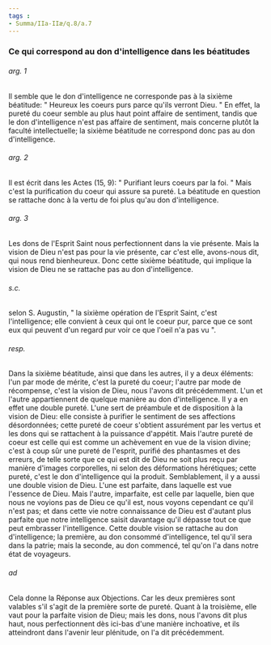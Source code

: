 ```yaml
---
tags : 
- Summa/IIa-IIæ/q.8/a.7
---
```


### Ce qui correspond au don d'intelligence dans les béatitudes

###### arg. 1
Il semble que le don d'intelligence ne corresponde pas à la sixième béatitude: " Heureux les coeurs purs parce qu'ils verront Dieu. " En effet, la pureté du coeur semble au plus haut point affaire de sentiment, tandis que le don d'intelligence n'est pas affaire de sentiment, mais concerne plutôt la faculté intellectuelle; la sixième béatitude ne correspond donc pas au don d'intelligence. 

###### arg. 2
Il est écrit dans les Actes (15, 9): " Purifiant leurs coeurs par la foi. " Mais c'est la purification du coeur qui assure sa pureté. La béatitude en question se rattache donc à la vertu de foi plus qu'au don d'intelligence. 

###### arg. 3
Les dons de l'Esprit Saint nous perfectionnent dans la vie présente. Mais la vision de Dieu n'est pas pour la vie présente, car c'est elle, avons-nous dit, qui nous rend bienheureux. Donc cette sixième béatitude, qui implique la vision de Dieu ne se rattache pas au don d'intelligence. 

###### s.c.
selon S. Augustin, " la sixième opération de l'Esprit Saint, c'est l'intelligence; elle convient à ceux qui ont le coeur pur, parce que ce sont eux qui peuvent d'un regard pur voir ce que l'oeil n'a pas vu ". 

###### resp.
Dans la sixième béatitude, ainsi que dans les autres, il y a deux éléments: l'un par mode de mérite, c'est la pureté du coeur; l'autre par mode de récompense, c'est la vision de Dieu, nous l'avons dit précédemment. L'un et l'autre appartiennent de quelque manière au don d'intelligence. Il y a en effet une double pureté. L'une sert de préambule et de disposition à la vision de Dieu: elle consiste à purifier le sentiment de ses affections désordonnées; cette pureté de coeur s'obtient assurément par les vertus et les dons qui se rattachent à la puissance d'appétit. Mais l'autre pureté de coeur est celle qui est comme un achèvement en vue de la vision divine; c'est à coup sûr une pureté de l'esprit, purifié des phantasmes et des erreurs, de telle sorte que ce qui est dit de Dieu ne soit plus reçu par manière d'images corporelles, ni selon des déformations hérétiques; cette pureté, c'est le don d'intelligence qui la produit. Semblablement, il y a aussi une double vision de Dieu. L'une est parfaite, dans laquelle est vue l'essence de Dieu. Mais l'autre, imparfaite, est celle par laquelle, bien que nous ne voyions pas de Dieu ce qu'il est, nous voyons cependant ce qu'il n'est pas; et dans cette vie notre connaissance de Dieu est d'autant plus parfaite que notre intelligence saisit davantage qu'il dépasse tout ce que peut embrasser l'intelligence. Cette double vision se rattache au don d'intelligence; la première, au don consommé d'intelligence, tel qu'il sera dans la patrie; mais la seconde, au don commencé, tel qu'on l'a dans notre état de voyageurs. 

###### ad 
Cela donne la Réponse aux Objections. Car les deux premières sont valables s'il s'agit de la première sorte de pureté. Quant à la troisième, elle vaut pour la parfaite vision de Dieu; mais les dons, nous l'avons dit plus haut, nous perfectionnent dès ici-bas d'une manière inchoative, et ils atteindront dans l'avenir leur plénitude, on l'a dit précédemment. 

